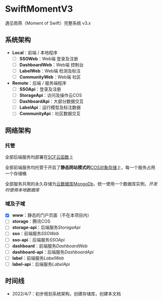 # SwiftMomentV3
遇见雨燕（Moment of Swift）完整系统 v3.x

## 系统架构

- **Local**：前端 / 本地程序
  - [ ] **SSOWeb**：Web端 登录及注册
  - [ ] **DashboardWeb**：Web端 控制台
  - [ ] **LabelWeb**：Web端 检测及标注
  - [ ] **CommunityWeb**：Web端 社区
- **Remote**：后端 / 服务端程序
  - [ ] **SSOApi**：登录及注册
  - [ ] **StorageApi**：访问及操作云COS
  - [ ] **DashboardApi**：大部分数据交互
  - [ ] **LabelApi**：运行模型及标注数据
  - [ ] **CommunityApi**：社区数据交互

## 网络架构

### 托管

全部后端服务均部署在[SCF云函数](https://console.cloud.tencent.com/scf)上

全部前端服务均托管于开启了**静态网站模式的**[COS对象存储](https://console.cloud.tencent.com/cos/)上，每一个服务占用一个存储桶

全部服务共用的永久存储为[云数据库MongoDb](https://console.cloud.tencent.com/mongodb)，统一使用一个数据库实例，*开发时使用本地数据库*

### 域及子域

- [x] **www**：静态的门户页面（不在本项目内）
- [ ] **storage**：腾讯COS
- [ ] **storage-api**：后端服务*StorageApi*
- [ ] **sso**：前端服务*SSOWeb*
- [ ] **sso-api**：后端服务*SSOApi*
- [ ] **dashboard**：前端服务*DashboardWeb*
- [ ] **dashboard-api**：后端服务*DashboardApi*
- [ ] **label**：前端服务*LabelWeb*
- [ ] **label-api**：后端服务*LabelApi*

## 时间线

- 2022/4/7：初步规划系统架构，创建存储库，创建本文档
